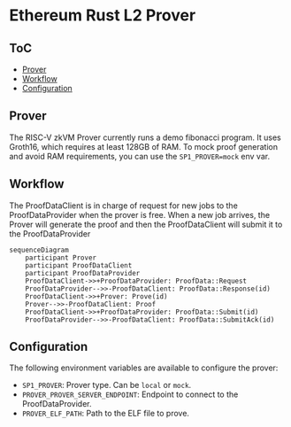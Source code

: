 # Ethereum Rust L2 Prover

## ToC

- [Prover](#prover)
- [Workflow](#workflow)
- [Configuration](#configuration)

## Prover

The RISC-V zkVM Prover currently runs a demo fibonacci program. It uses Groth16, which requires at least 128GB of RAM. To mock proof generation and avoid RAM requirements, you can use the `SP1_PROVER=mock` env var.

## Workflow

The ProofDataClient is in charge of request for new jobs to the ProofDataProvider when the prover is free. When a new job arrives, the Prover will generate the proof and then the ProofDataClient will submit it to the ProofDataProvider

```mermaid
sequenceDiagram
    participant Prover
    participant ProofDataClient
    participant ProofDataProvider
    ProofDataClient->>+ProofDataProvider: ProofData::Request
    ProofDataProvider-->>-ProofDataClient: ProofData::Response(id)
    ProofDataClient->>+Prover: Prove(id)
    Prover-->>-ProofDataClient: Proof
    ProofDataClient->>+ProofDataProvider: ProofData::Submit(id)
    ProofDataProvider-->>-ProofDataClient: ProofData::SubmitAck(id)
```

## Configuration

The following environment variables are available to configure the prover:

- `SP1_PROVER`: Prover type. Can be `local` or `mock`.
- `PROVER_PROVER_SERVER_ENDPOINT`: Endpoint to connect to the ProofDataProvider.
- `PROVER_ELF_PATH`: Path to the ELF file to prove.
